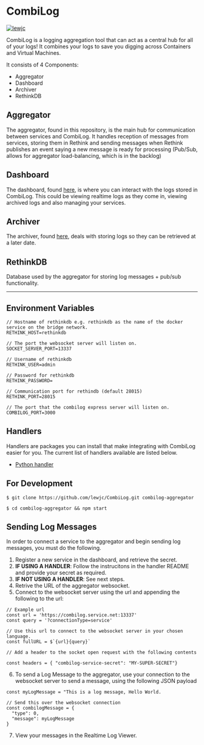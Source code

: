 # CombiLog

[![lewjc](https://circleci.com/gh/lewjc/CombiLog.svg?style=shield&circle-token=11b7967608848962be7f93ca96e24924c1c1663a)](https://app.circleci.com/pipelines/github/lewjc/CombiLog)

CombiLog is a logging aggregation tool that can act as a central hub for all of your logs! It combines your logs to save you digging across Containers and Virtual Machines.

It consists of 4 Components:

- Aggregator
- Dashboard
- Archiver
- RethinkDB

## Aggregator

The aggregator, found in this repository, is the main hub for communication between services and CombiLog. It handles reception of messages from services, storing them in Rethink and sending messages when Rethink publishes an event saying a new message is ready for processing (Pub/Sub, allows for aggregator load-balancing, which is in the backlog)

## Dashboard

The dashboard, found [here](https://github.com/lewjc/CombiLog-Dashboard), is where you can interact with the logs stored in CombiLog. This could be viewing realtime logs as they come in, viewing archived logs and also managing your services.

## Archiver

The archiver, found [here](https://github.com/lewjc/CombiLog-Archiver), deals with storing logs so they can be retrieved at a later date.

## RethinkDB

Database used by the aggregator for storing log messages + pub/sub functionality.

---

## Environment Variables

```
// Hostname of rethinkdb e.g. rethinkdb as the name of the docker service on the bridge network.
RETHINK_HOST=rethinkdb

// The port the websocket server will listen on.
SOCKET_SERVER_PORT=13337

// Username of rethinkdb
RETHINK_USER=admin

// Password for rethinkdb
RETHINK_PASSWORD=

// Communication port for rethindb (default 28015)
RETHINK_PORT=28015

// The port that the combilog express server will listen on.
COMBILOG_PORT=3000
```

## Handlers

Handlers are packages you can install that make integrating with CombiLog easier for you. The current list of handlers available are listed below.

- [Python handler](https://github.com/lewjc/CombiLog-PythonHandler)

## For Development

```
$ git clone https://github.com/lewjc/CombiLog.git combilog-aggregator

$ cd combilog-aggregator && npm start

```

## Sending Log Messages

In order to connect a service to the aggregator and begin sending log messages, you must do the following.

1. Register a new service in the dashboard, and retrieve the secret.
2. **IF USING A HANDLER**: Follow the instrucitons in the handler README and provide your secret as required.
3. **IF NOT USING A HANDLER**: See next steps.
4. Retrive the URL of the aggregator websocket.
5. Connect to the websocket server using the url and appending the following to the url:

```
// Example url
const url = 'https://combilog.service.net:13337'
const query = '?connectionType=service'

// Use this url to connect to the websocket server in your chosen language.
const fullURL = $`{url}{query}`

// Add a header to the socket open request with the following contents

const headers = { "combilog-service-secret": "MY-SUPER-SECRET"}

```

6. To send a Log Message to the aggregator, use your connection to the websocket server to send a message, using the following JSON payload

```
const myLogMessage = "This is a log message, Hello World.

// Send this over the websocket connection
const combilogMessage = {
  "type": 0,
  "message": myLogMessage
}

```

7. View your messages in the Realtime Log Viewer.
